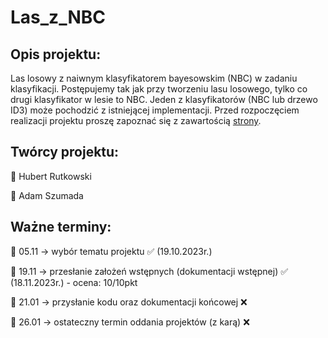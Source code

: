 # Las_z_NBC


## Opis projektu:
Las losowy z naiwnym klasyfikatorem bayesowskim (NBC) w zadaniu klasyfikacji. Postępujemy tak jak przy tworzeniu lasu losowego, tylko co drugi klasyfikator w lesie to NBC. Jeden z klasyfikatorów (NBC lub drzewo ID3) może pochodzić z istniejącej implementacji. Przed rozpoczęciem realizacji projektu proszę zapoznać się z zawartością [strony](http://staff.elka.pw.edu.pl/~rbiedrzy/UMA/index.html).

## Twórcy projektu:

  💠 Hubert Rutkowski
  
  💠 Adam Szumada

## Ważne terminy:

  💠 05.11 -> wybór tematu projektu ✅ (19.10.2023r.)
  
  💠 19.11 -> przesłanie założeń wstępnych (dokumentacji wstępnej) ✅ (18.11.2023r.) - ocena: 10/10pkt 
  
  💠 21.01 -> przysłanie kodu oraz dokumentacji końcowej ❌
  
  💠 26.01 -> ostateczny termin oddania projektów (z karą) ❌
